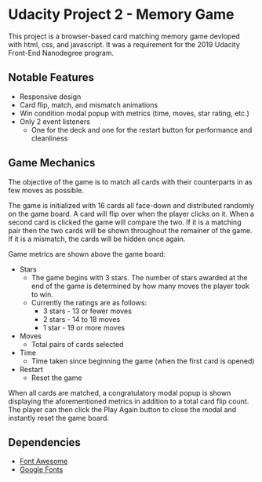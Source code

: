 # Udacity Project 2 - Memory Game

This project is a browser-based card matching memory game devloped with html, css, and javascript. It was a requirement for the 2019 Udacity Front-End Nanodegree program.

## Notable Features

* Responsive design
* Card flip, match, and mismatch animations
* Win condition modal popup with metrics (time, moves, star rating, etc.)
* Only 2 event listeners
    * One for the deck and one for the restart button for performance and cleanliness

## Game Mechanics

The objective of the game is to match all cards with their counterparts in as few moves as possible.

The game is initialized with 16 cards all face-down and distributed randomly on the game board. A card will flip over when the player clicks on it. When a second card is clicked the game will compare the two. If it is a matching pair then the two cards will be shown throughout the remainer of the game. If it is a mismatch, the cards will be hidden once again.

Game metrics are shown above the game board:
* Stars
    * The game begins with 3 stars. The number of stars awarded at the end of the game is determined by how many moves the player took to win.
    * Currently the ratings are as follows:
        * 3 stars - 13 or fewer moves
        * 2 stars - 14 to 18 moves
        * 1 star - 19 or more moves
* Moves
    * Total pairs of cards selected
* Time
    * Time taken since beginning the game (when the first card is opened)
* Restart
    * Reset the game

When all cards are matched, a congratulatory modal popup is shown displaying the aforementioned metrics in addition to a total card flip count. The player can then click the Play Again button to close the modal and instantly reset the game board.

## Dependencies

* [Font Awesome](https://fontawesome.com)
* [Google Fonts](https://fonts.google.com)